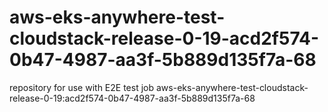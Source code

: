 # aws-eks-anywhere-test-cloudstack-release-0-19-acd2f574-0b47-4987-aa3f-5b889d135f7a-68
repository for use with E2E test job aws-eks-anywhere-test-cloudstack-release-0-19:acd2f574-0b47-4987-aa3f-5b889d135f7a-68
